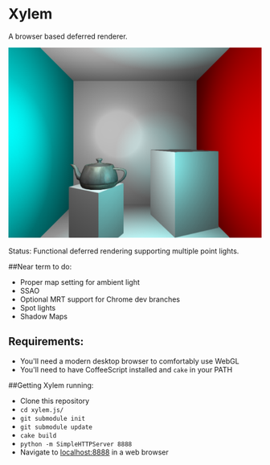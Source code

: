 # Xylem

A browser based deferred renderer.

![cornell box with teapot](notes/ss_2013-06-26.png)

Status: Functional deferred rendering supporting multiple point lights.

##Near term to do:
* Proper map setting for ambient light
* SSAO
* Optional MRT support for Chrome dev branches
* Spot lights
* Shadow Maps

## Requirements:
* You'll need a modern desktop browser to comfortably use WebGL
* You'll need to have CoffeeScript installed and `cake` in your PATH

##Getting Xylem running:
* Clone this repository
* `cd xylem.js/`
* `git submodule init`
* `git submodule update`
* `cake build`
* `python -m SimpleHTTPServer 8888`
* Navigate to [localhost:8888](http://localhost:8888/) in a web browser

